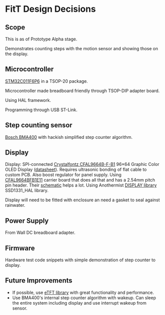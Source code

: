 # FitT Design Decisions

## Scope

This is as of Prototype Alpha stage.

Demonstrates counting steps with the motion sensor and showing those on the display.

## Microcontroller

[STM32C011F6P6](https://www.st.com/en/microcontrollers-microprocessors/stm32c011f6.html) in a TSOP-20 package.

Microcontroller made breadboard friendly through TSOP-DIP adapter board.

Using HAL framework.

Programming through USB ST-Link.

## Step counting sensor

[Bosch BMA400](https://www.bosch-sensortec.com/products/motion-sensors/accelerometers/bma400/) with hackish simplified step counter algorithm.

## Display

Display: SPI-connected [Crystalfontz CFAL9664B-F-B1](https://www.crystalfontz.com/product/cfal9664bfb1-graphic-96x64-color-oled-module) 96×64 Graphic Color OLED Display ([datasheet](assets/CFAL9664B-F-B1Datasheet.pdf)). Requires ultrasonic bonding of flat cable to custom PCB. Also boost regulator for panel supply. Using [CFAL9664BFB1E11](https://www.crystalfontz.com/product/cfal9664bfb1e11-96x64-color-oled-with-carrier-board) carrier board that does all that and has a 2.54mm pitch pin header. Their [schematic](assets/CFA-10083_0v2_Schematic.pdf) helps a lot. Using Anothermist [DISPLAY library](https://github.com/anothermist/DISPLAYS) SSD1331_HAL library.

Display will need to be fitted with enclosure an need a gasket to seal against rainwater.

## Power Supply

From Wall DC breadboard adapter.

## Firmware

Hardware test code snippets with simple demonstration of step counter to display.

## Future Improvements

- If possible, use [eTFT library](https://github.com/Bodmer/TFT_eSPI) with great functionality and performance.
- Use BMA400's internal step counter algorithm with wakeup. Can sleep the entire system including display and use interrupt wakeup from sensor.
